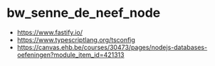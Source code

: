 # bw_senne_de_neef_node

- https://www.fastify.io/
- https://www.typescriptlang.org/tsconfig
- https://canvas.ehb.be/courses/30473/pages/nodejs-databases-oefeningen?module_item_id=421313